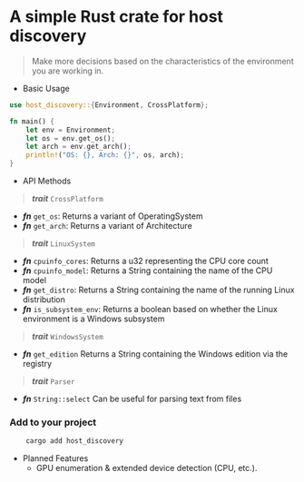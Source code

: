 # A simple Rust crate for host discovery

> Make more decisions based on the characteristics of the environment you are working in.

- Basic Usage

```rust
use host_discovery::{Environment, CrossPlatform};

fn main() {
    let env = Environment;
    let os = env.get_os();
    let arch = env.get_arch();
    println!("OS: {}, Arch: {}", os, arch);
}
```

- API Methods
> ***trait*** `CrossPlatform`
  
  - ***fn*** `get_os`: Returns a variant of OperatingSystem
  - ***fn*** `get_arch`: Returns a variant of Architecture
> ***trait*** `LinuxSystem`

  - ***fn*** `cpuinfo_cores`: Returns a u32 representing the CPU core count
  - ***fn*** `cpuinfo_model`: Returns a String containing the name of the CPU model
  - ***fn*** `get_distro`: Returns a String containing the name of the running Linux distribution
  - ***fn*** `is_subsystem_env`: Returns a boolean based on whether the Linux environment is a Windows subsystem
> ***trait*** `WindowsSystem`

  - ***fn*** `get_edition` Returns a String containing the Windows edition via the registry

> ***trait*** `Parser`

- ***fn*** `String::select` Can be useful for parsing text from files     
### Add to your project
```sh 
    cargo add host_discovery
```

- Planned Features
  - GPU enumeration & extended device detection (CPU, etc.).

